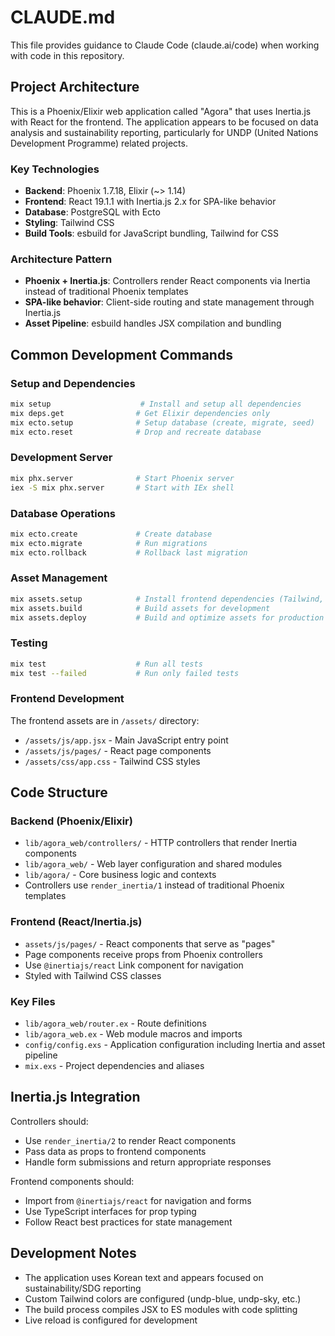 # CLAUDE.md

This file provides guidance to Claude Code (claude.ai/code) when working with code in this repository.

## Project Architecture

This is a Phoenix/Elixir web application called "Agora" that uses Inertia.js with React for the frontend. The application appears to be focused on data analysis and sustainability reporting, particularly for UNDP (United Nations Development Programme) related projects.

### Key Technologies
- **Backend**: Phoenix 1.7.18, Elixir (~> 1.14)
- **Frontend**: React 19.1.1 with Inertia.js 2.x for SPA-like behavior
- **Database**: PostgreSQL with Ecto
- **Styling**: Tailwind CSS
- **Build Tools**: esbuild for JavaScript bundling, Tailwind for CSS

### Architecture Pattern
- **Phoenix + Inertia.js**: Controllers render React components via Inertia instead of traditional Phoenix templates
- **SPA-like behavior**: Client-side routing and state management through Inertia.js
- **Asset Pipeline**: esbuild handles JSX compilation and bundling

## Common Development Commands

### Setup and Dependencies
```bash
mix setup                    # Install and setup all dependencies
mix deps.get                # Get Elixir dependencies only
mix ecto.setup              # Setup database (create, migrate, seed)
mix ecto.reset              # Drop and recreate database
```

### Development Server
```bash
mix phx.server              # Start Phoenix server
iex -S mix phx.server       # Start with IEx shell
```

### Database Operations
```bash
mix ecto.create             # Create database
mix ecto.migrate            # Run migrations
mix ecto.rollback           # Rollback last migration
```

### Asset Management
```bash
mix assets.setup            # Install frontend dependencies (Tailwind, esbuild)
mix assets.build            # Build assets for development
mix assets.deploy           # Build and optimize assets for production
```

### Testing
```bash
mix test                    # Run all tests
mix test --failed           # Run only failed tests
```

### Frontend Development
The frontend assets are in `/assets/` directory:
- `/assets/js/app.jsx` - Main JavaScript entry point
- `/assets/js/pages/` - React page components
- `/assets/css/app.css` - Tailwind CSS styles

## Code Structure

### Backend (Phoenix/Elixir)
- `lib/agora_web/controllers/` - HTTP controllers that render Inertia components
- `lib/agora_web/` - Web layer configuration and shared modules
- `lib/agora/` - Core business logic and contexts
- Controllers use `render_inertia/1` instead of traditional Phoenix templates

### Frontend (React/Inertia.js)
- `assets/js/pages/` - React components that serve as "pages"
- Page components receive props from Phoenix controllers
- Use `@inertiajs/react` Link component for navigation
- Styled with Tailwind CSS classes

### Key Files
- `lib/agora_web/router.ex` - Route definitions
- `lib/agora_web.ex` - Web module macros and imports
- `config/config.exs` - Application configuration including Inertia and asset pipeline
- `mix.exs` - Project dependencies and aliases

## Inertia.js Integration

Controllers should:
- Use `render_inertia/2` to render React components
- Pass data as props to frontend components
- Handle form submissions and return appropriate responses

Frontend components should:
- Import from `@inertiajs/react` for navigation and forms
- Use TypeScript interfaces for prop typing
- Follow React best practices for state management

## Development Notes

- The application uses Korean text and appears focused on sustainability/SDG reporting
- Custom Tailwind colors are configured (undp-blue, undp-sky, etc.)
- The build process compiles JSX to ES modules with code splitting
- Live reload is configured for development